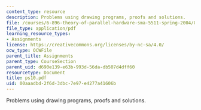 ```yaml
---
content_type: resource
description: Problems using drawing programs, proofs and solutions.
file: /courses/6-896-theory-of-parallel-hardware-sma-5511-spring-2004/00aaadbd2f6d3dbc7e97e4277a41606b_ps10.pdf
file_type: application/pdf
learning_resource_types:
- Assignments
license: https://creativecommons.org/licenses/by-nc-sa/4.0/
ocw_type: OCWFile
parent_title: Assignments
parent_type: CourseSection
parent_uid: d690e139-e63b-993d-56da-db507d4dff60
resourcetype: Document
title: ps10.pdf
uid: 00aaadbd-2f6d-3dbc-7e97-e4277a41606b
---
```

Problems using drawing programs, proofs and solutions.